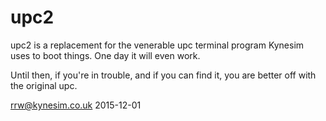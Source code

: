 upc2
====

upc2 is a replacement for the venerable upc terminal program Kynesim
uses to boot things. One day it will even work.

Until then, if you're in trouble, and if you can find it, 
you are better off with the original upc.


<rrw@kynesim.co.uk>
2015-12-01
